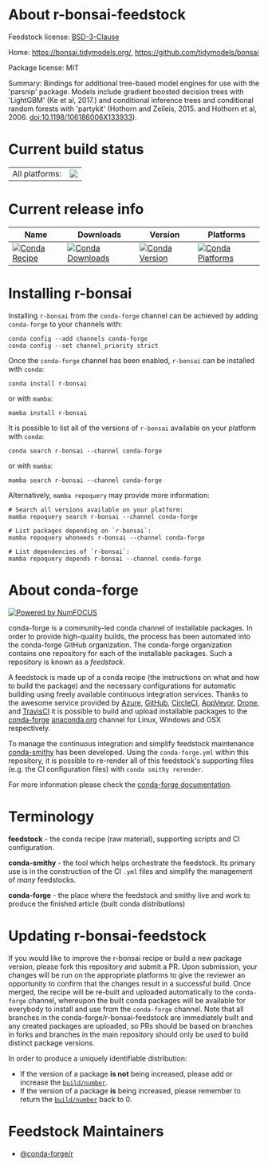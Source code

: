 About r-bonsai-feedstock
========================

Feedstock license: [BSD-3-Clause](https://github.com/conda-forge/r-bonsai-feedstock/blob/main/LICENSE.txt)

Home: https://bonsai.tidymodels.org/, https://github.com/tidymodels/bonsai

Package license: MIT

Summary: Bindings for additional tree-based model engines for use with the 'parsnip' package. Models include gradient boosted decision trees with 'LightGBM' (Ke et al, 2017.) and conditional inference trees and conditional random forests with 'partykit' (Hothorn and Zeileis, 2015. and Hothorn et al, 2006. <doi:10.1198/106186006X133933>).

Current build status
====================


<table><tr><td>All platforms:</td>
    <td>
      <a href="https://dev.azure.com/conda-forge/feedstock-builds/_build/latest?definitionId=18184&branchName=main">
        <img src="https://dev.azure.com/conda-forge/feedstock-builds/_apis/build/status/r-bonsai-feedstock?branchName=main">
      </a>
    </td>
  </tr>
</table>

Current release info
====================

| Name | Downloads | Version | Platforms |
| --- | --- | --- | --- |
| [![Conda Recipe](https://img.shields.io/badge/recipe-r--bonsai-green.svg)](https://anaconda.org/conda-forge/r-bonsai) | [![Conda Downloads](https://img.shields.io/conda/dn/conda-forge/r-bonsai.svg)](https://anaconda.org/conda-forge/r-bonsai) | [![Conda Version](https://img.shields.io/conda/vn/conda-forge/r-bonsai.svg)](https://anaconda.org/conda-forge/r-bonsai) | [![Conda Platforms](https://img.shields.io/conda/pn/conda-forge/r-bonsai.svg)](https://anaconda.org/conda-forge/r-bonsai) |

Installing r-bonsai
===================

Installing `r-bonsai` from the `conda-forge` channel can be achieved by adding `conda-forge` to your channels with:

```
conda config --add channels conda-forge
conda config --set channel_priority strict
```

Once the `conda-forge` channel has been enabled, `r-bonsai` can be installed with `conda`:

```
conda install r-bonsai
```

or with `mamba`:

```
mamba install r-bonsai
```

It is possible to list all of the versions of `r-bonsai` available on your platform with `conda`:

```
conda search r-bonsai --channel conda-forge
```

or with `mamba`:

```
mamba search r-bonsai --channel conda-forge
```

Alternatively, `mamba repoquery` may provide more information:

```
# Search all versions available on your platform:
mamba repoquery search r-bonsai --channel conda-forge

# List packages depending on `r-bonsai`:
mamba repoquery whoneeds r-bonsai --channel conda-forge

# List dependencies of `r-bonsai`:
mamba repoquery depends r-bonsai --channel conda-forge
```


About conda-forge
=================

[![Powered by
NumFOCUS](https://img.shields.io/badge/powered%20by-NumFOCUS-orange.svg?style=flat&colorA=E1523D&colorB=007D8A)](https://numfocus.org)

conda-forge is a community-led conda channel of installable packages.
In order to provide high-quality builds, the process has been automated into the
conda-forge GitHub organization. The conda-forge organization contains one repository
for each of the installable packages. Such a repository is known as a *feedstock*.

A feedstock is made up of a conda recipe (the instructions on what and how to build
the package) and the necessary configurations for automatic building using freely
available continuous integration services. Thanks to the awesome service provided by
[Azure](https://azure.microsoft.com/en-us/services/devops/), [GitHub](https://github.com/),
[CircleCI](https://circleci.com/), [AppVeyor](https://www.appveyor.com/),
[Drone](https://cloud.drone.io/welcome), and [TravisCI](https://travis-ci.com/)
it is possible to build and upload installable packages to the
[conda-forge](https://anaconda.org/conda-forge) [anaconda.org](https://anaconda.org/)
channel for Linux, Windows and OSX respectively.

To manage the continuous integration and simplify feedstock maintenance
[conda-smithy](https://github.com/conda-forge/conda-smithy) has been developed.
Using the ``conda-forge.yml`` within this repository, it is possible to re-render all of
this feedstock's supporting files (e.g. the CI configuration files) with ``conda smithy rerender``.

For more information please check the [conda-forge documentation](https://conda-forge.org/docs/).

Terminology
===========

**feedstock** - the conda recipe (raw material), supporting scripts and CI configuration.

**conda-smithy** - the tool which helps orchestrate the feedstock.
                   Its primary use is in the construction of the CI ``.yml`` files
                   and simplify the management of *many* feedstocks.

**conda-forge** - the place where the feedstock and smithy live and work to
                  produce the finished article (built conda distributions)


Updating r-bonsai-feedstock
===========================

If you would like to improve the r-bonsai recipe or build a new
package version, please fork this repository and submit a PR. Upon submission,
your changes will be run on the appropriate platforms to give the reviewer an
opportunity to confirm that the changes result in a successful build. Once
merged, the recipe will be re-built and uploaded automatically to the
`conda-forge` channel, whereupon the built conda packages will be available for
everybody to install and use from the `conda-forge` channel.
Note that all branches in the conda-forge/r-bonsai-feedstock are
immediately built and any created packages are uploaded, so PRs should be based
on branches in forks and branches in the main repository should only be used to
build distinct package versions.

In order to produce a uniquely identifiable distribution:
 * If the version of a package **is not** being increased, please add or increase
   the [``build/number``](https://docs.conda.io/projects/conda-build/en/latest/resources/define-metadata.html#build-number-and-string).
 * If the version of a package **is** being increased, please remember to return
   the [``build/number``](https://docs.conda.io/projects/conda-build/en/latest/resources/define-metadata.html#build-number-and-string)
   back to 0.

Feedstock Maintainers
=====================

* [@conda-forge/r](https://github.com/orgs/conda-forge/teams/r/)

